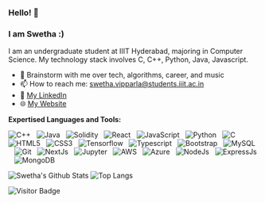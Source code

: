 ### Hello! 👋
### I am Swetha :)

I am an undergraduate student at IIIT Hyderabad, majoring in Computer Science. My technology stack involves C, C++, Python, Java, Javascript.

- 💬 Brainstorm with me over tech, algorithms, career, and music 
- 📫 How to reach me: swetha.vipparla@students.iiit.ac.in
- 📝 [My LinkedIn](https://www.linkedin.com/in/swethavipparla/)
- 🌐 [My Website](https://swethavipparla.github.io/)

**Expertised Languages and Tools:** 

![C++](https://img.shields.io/badge/-C%2B%2B-important?logo=c%2B%2B&style=social)&nbsp;&nbsp;
![Java](https://img.shields.io/badge/-Java-black?logo=java&style=social)&nbsp;&nbsp;
![Solidity](https://img.shields.io/badge/-Solidity-important?logo=solidity&style=social)&nbsp;&nbsp;
![React](https://img.shields.io/badge/-React-important?logo=react&style=social)&nbsp;&nbsp;
![JavaScript](https://img.shields.io/badge/-JavaScript-black?logo=javascript&style=social)&nbsp;&nbsp;
![Python](https://img.shields.io/badge/-Python-black?logo=Python&style=social)&nbsp;&nbsp;
![C](https://img.shields.io/badge/-C-black?logo=c&style=social)&nbsp;&nbsp;
![HTML5](https://img.shields.io/badge/-HTML5-black?logo=html5&style=social)&nbsp;&nbsp;
![CSS3](https://img.shields.io/badge/-CSS3-black?logo=css3&style=social)&nbsp;&nbsp;
![Tensorflow](https://img.shields.io/badge/-TensorFlow-important?logo=tensorflow&style=social)&nbsp;&nbsp;
![Typescript](https://img.shields.io/badge/-Typescript-important?logo=typescript&style=social)&nbsp;&nbsp;
![Bootstrap](https://img.shields.io/badge/-Bootstrap-black?logo=bootstrap&style=social)&nbsp;&nbsp;
![MySQL](https://img.shields.io/badge/-MySQL-black?logo=mysql&style=social)&nbsp;&nbsp;
![Git](https://img.shields.io/badge/-Git-black?logo=git&style=social)&nbsp;&nbsp;
![NextJs](https://img.shields.io/badge/-NextJs-important?logo=nextJs&style=social)&nbsp;&nbsp;
![Jupyter](https://img.shields.io/badge/-Jupyter-important?logo=jupyter&style=social)&nbsp;&nbsp;
![AWS](https://img.shields.io/badge/-AWS-important?logo=aws&style=social)&nbsp;&nbsp;
![Azure](https://img.shields.io/badge/-Azure-important?logo=azure&style=social)&nbsp;&nbsp;
![NodeJs](https://img.shields.io/badge/-NodeJs-important?logo=node&style=social)&nbsp;&nbsp;
![ExpressJs](https://img.shields.io/badge/-ExpressJs-important?logo=express&style=social)&nbsp;&nbsp;
![MongoDB](https://img.shields.io/badge/-MongoDB-important?logo=mongodb&style=social)&nbsp;&nbsp;

![Swetha's Github Stats](https://github-readme-stats.vercel.app/api?username=swethavipparla&count_private=true&show_icons=true&include_all_commits=true)
![Top Langs](https://github-readme-stats.vercel.app/api/top-langs/?username=swethavipparla&hide=TeX&layout=compact)

![Visitor Badge](https://visitor-badge.laobi.icu/badge?page_id=swethavipparla.swethavipparla)
